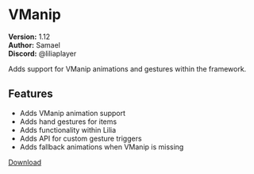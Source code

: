 # VManip

**Version:** 1.12  
**Author:** Samael  
**Discord:** @liliaplayer  

Adds support for VManip animations and gestures within the framework.

## Features

- Adds VManip animation support
- Adds hand gestures for items
- Adds functionality within Lilia
- Adds API for custom gesture triggers
- Adds fallback animations when VManip is missing

[Download](https://github.com/LiliaFramework/Modules/raw/refs/heads/gh-pages/vmanip.zip)
